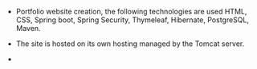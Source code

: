 - Portfolio website creation, the following technologies are used HTML, CSS, Spring boot, Spring Security, Thymeleaf, Hibernate, PostgreSQL, Maven. 

- The site is hosted on its own hosting managed by the Tomcat server.

- <!--  Link - https://gaile.ee   -->
